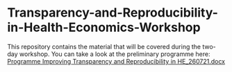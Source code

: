 # Transparency-and-Reproducibility-in-Health-Economics-Workshop
This repository contains the material that will be covered during the two-day workshop. 
You can take a look at the preliminary programme here:  [Programme Improving Transparency and Reproducibility in HE_260721.docx](https://github.com/Aso111/Transparency-and-Reproducibility-in-Health-Economics-Workshop/files/6892296/Programme.Improving.Transparency.and.Reproducibility.in.HE_260721.docx)
